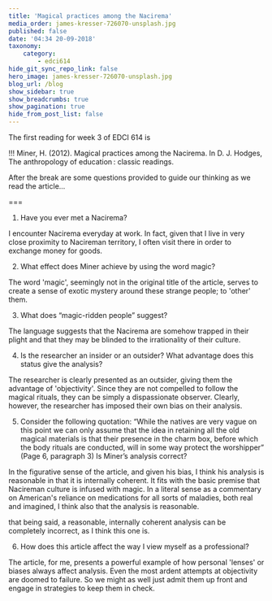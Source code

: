 ```yaml
---
title: 'Magical practices among the Nacirema'
media_order: james-kresser-726070-unsplash.jpg
published: false
date: '04:34 20-09-2018'
taxonomy:
    category:
        - edci614
hide_git_sync_repo_link: false
hero_image: james-kresser-726070-unsplash.jpg
blog_url: /blog
show_sidebar: true
show_breadcrumbs: true
show_pagination: true
hide_from_post_list: false
---
```


The first reading for week 3 of EDCI 614 is

!!! Miner, H. (2012). Magical practices among the Nacirema. In D. J. Hodges, The anthropology of education : classic readings.

After the break are some questions provided to guide our thinking as we read the article...

===

1. Have you ever met a Nacirema?

I encounter Nacirema everyday at work. In fact, given that I live in very close proximity to Nacireman territory, I often visit there in order to exchange money for goods.

2. What effect does Miner achieve by using the word magic?

The word 'magic', seemingly not in the original title of the article, serves to create a sense of exotic mystery around these strange people; to 'other' them.

3. What does “magic-ridden people” suggest?

The language suggests that the Nacirema are somehow trapped in their plight and that they may be blinded to the irrationality of their culture.

4. Is the researcher an insider or an outsider? What advantage does this status give the analysis?

The researcher is clearly presented as an outsider, giving them the advantage of 'objectivity'. Since they are not compelled to follow the magical rituals, they can be simply a dispassionate observer. Clearly, however, the researcher has imposed their own bias on their analysis.

5. Consider the following quotation:
“While the natives are very vague on this point we can only assume that the idea in retaining all the old magical materials is that their presence in the charm box, before which the body rituals are conducted, will in some way protect the worshipper” (Page 6, paragraph 3)
Is Miner’s analysis correct?

In the figurative sense of the article, and given his bias, I think his analysis is reasonable in that it is internally coherent. It fits with the basic premise that Nacireman culture is infused with magic. In a literal sense as a commentary on American's reliance on medications for all sorts of maladies, both real and imagined, I think also that the analysis is reasonable.

that being said, a reasonable, internally coherent analysis can be completely incorrect, as I think this one is.

6. How does this article affect the way I view myself as a professional?

The article, for me, presents a powerful example of how personal 'lenses' or biases always affect analysis. Even the most ardent attempts at objectivity are doomed to failure. So we might as well just admit them up front and engage in strategies to keep them in check.
